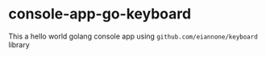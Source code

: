 # console-app-go-keyboard

This a hello world golang console app using `github.com/eiannone/keyboard` library
